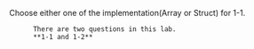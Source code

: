 Choose either one of the implementation(Array or Struct) for 1-1.

          There are two questions in this lab.
          **1-1 and 1-2**
